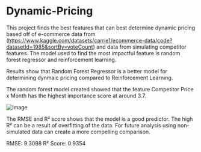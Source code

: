 # Dynamic-Pricing

This project finds the best features that can best determine dynamic pricing based off of e-commerce data from (https://www.kaggle.com/datasets/carrie1/ecommerce-data/code?datasetId=1985&sortBy=voteCount) and data from simulating competitor features. The model used to find the most impactful feature is random forest regressor and reinforcement learning. 

Results show that Random Forest Regressor is a better model for determining dynmaic pricing compared to Reinforcement Learning. 



The random forest model created showed that the feature Competitor Price x Month has the highest importance score at around 3.7. 

![image](https://github.com/user-attachments/assets/1f92aa48-a2b0-45bb-8b52-02571376d667)

The RMSE and R² score shows that the model is a good predictor. The high R² can be a result of overfitting of the data. For future analysis using non-simulated data can create a more compelling comparison. 

RMSE: 9.3098
R² Score: 0.9354

